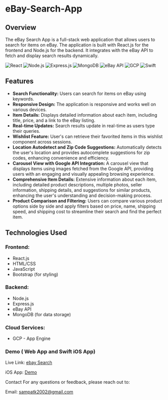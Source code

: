 # eBay-Search-App
## Overview
The eBay Search App is a full-stack web application that allows users to search for items on eBay. The application is built with React.js for the frontend and Node.js for the backend. It integrates with the eBay API to fetch and display search results dynamically.


![React](https://img.shields.io/badge/React-20232A?style=for-the-badge&logo=react&logoColor=61DAFB) ![Node.js](https://img.shields.io/badge/Node.js-339933?style=for-the-badge&logo=nodedotjs&logoColor=white) ![Express.js](https://img.shields.io/badge/Express.js-000000?style=for-the-badge&logo=express&logoColor=white) ![MongoDB](https://img.shields.io/badge/MongoDB-4EA94B?style=for-the-badge&logo=mongodb&logoColor=white) ![eBay API](https://img.shields.io/badge/eBay-0064D2?style=for-the-badge&logo=ebay&logoColor=white) ![GCP](https://img.shields.io/badge/Google%20Cloud-4285F4?style=for-the-badge&logo=googlecloud&logoColor=white) ![Swift](https://img.shields.io/badge/Swift-FA7343?style=for-the-badge&logo=swift&logoColor=white)



## Features
- **Search Functionality:** Users can search for items on eBay using keywords.
- **Responsive Design:** The application is responsive and works well on various devices.
- **Item Details:** Displays detailed information about each item, including title, price, and a link to the eBay listing.
- **Real-time Updates:** Search results update in real-time as users type their queries.
-  **Wishlist Feature:** User's can retrieve their favorited items in this wishlist component across sessions.
- **Location Autodetect and Zip Code Suggestions:** Automatically detects the user's location and provides autocomplete suggestions for zip codes, enhancing convenience and efficiency.
- **Carousel View with Google API Integration:** A carousel view that displays items using images fetched from the Google API, providing users with an engaging and visually appealing browsing experience.
- **Comprehensive Item Details:** Extensive information about each item, including detailed product descriptions, multiple photos, seller information, shipping details, and suggestions for similar products, enhancing the user's understanding and decision-making process.
- **Product Comparison and Filtering:** Users can compare various product options side by side and apply filters based on price, name, shipping speed, and shipping cost to streamline their search and find the perfect item.


## Technologies Used
### Frontend:
- React.js
- HTML/CSS
- JavaScript
- Bootstrap (for styling)

### Backend:
- Node.js
- Express.js
- eBay API
- MongoDB (for data storage)

### Cloud Services:
- GCP - App Engine

### Demo ( Web App and Swift iOS App)

Live Link: [ebay Search](https://webtechapp.uw.r.appspot.com/#)

iOS App: [Demo](https://youtu.be/SNt5g7dIRH8)

Contact
For any questions or feedback, please reach out to:


Email: sampatk2002@gmail.com

